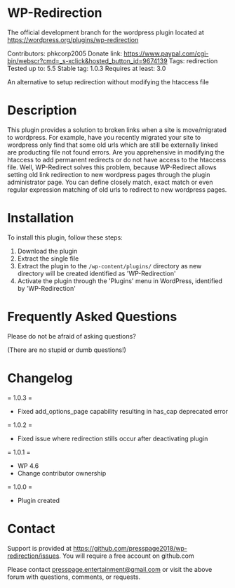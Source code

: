 # WP-Redirection
The official development branch for the wordpress plugin located at https://wordpress.org/plugins/wp-redirection

Contributors: phkcorp2005
Donate link: https://www.paypal.com/cgi-bin/webscr?cmd=_s-xclick&hosted_button_id=9674139
Tags: redirection
Tested up to: 5.5
Stable tag: 1.0.3
Requires at least: 3.0

An alternative to setup redirection without modifying the htaccess file

# Description
This plugin provides a solution to broken links when a site is move/migrated to wordpress. For example, have you recently migrated your site to wordpress only find that some old urls which are still be externally linked are producting file not found errors. Are you apprehensive in modifying the htaccess to add permanent redirects or do not have access to the htaccess file. Well, WP-Redirect solves this problem, because WP-Redirect allows setting old link redirection to new wordpress pages through the plugin administrator page. You can define closely match, exact match or even regular expression matching of old urls to redirect to new wordpress pages.

# Installation 
To install this plugin, follow these steps:

1. Download the plugin
2. Extract the single file
3. Extract the plugin to the `/wp-content/plugins/` directory as new directory will be created identified as 'WP-Redirection'
4. Activate the plugin through the 'Plugins' menu in WordPress, identified by 'WP-Redirection'


# Frequently Asked Questions  

Please do not be afraid of asking questions?<br>

(There are no stupid or dumb questions!)

# Changelog 
= 1.0.3 =
* Fixed add_options_page capability resulting in has_cap deprecated error

= 1.0.2 =
* Fixed issue where redirection stills occur after deactivating plugin

= 1.0.1 =
* WP 4.6
* Change contributor ownership

= 1.0.0 =
* Plugin created

# Contact

Support is provided at https://github.com/presspage2018/wp-redirection/issues. You will require a free account on github.com

Please contact presspage.entertainment@gmail.com or visit the above forum with questions, comments, or requests.
